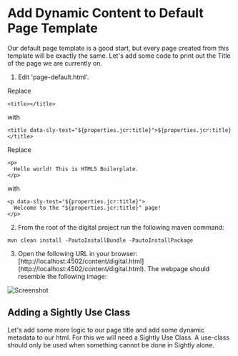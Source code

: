 # Add Dynamic Content to Default Page Template

Our default page template is a good start, but every page created from this template will be exactly the same.  Let's add some code to print out the Title of the page we are currently on.

1. Edit 'page-default.html'.

  Replace

  ```
  <title></title>
  ```

  with

  ```
  <title data-sly-test="${properties.jcr:title}">${properties.jcr:title}</title>
  ```

  Replace

  ```
  <p>
    Hello world! This is HTML5 Boilerplate.
  </p>
  ```

  with

  ```
  <p data-sly-test="${properties.jcr:title}">
    Welcome to the "${properties.jcr:title}" page!
  </p>
  ```

2. From the root of the digital project run the following maven command:

  ```
  mvn clean install -PautoInstallBundle -PautoInstallPackage
  ```

3. Open the following URL in your browser: [http://localhost:4502/content/digital.html] (http://localhost:4502/content/digital.html).  The webpage should resemble the following image:

  ![Screenshot](https://raw.githubusercontent.com/PRFTAdobe/AEMTraining/master/img/Screen%20Shot%202016-04-18%20at%203.57.17%20PM.png?token=ABVpFasWwhLEpe1063sHS0zxxesL_w5_ks5XHnbgwA%3D%3D "Screenshot")

## Adding a Sightly Use Class

Let's add some more logic to our page title and add some dynamic metadata to our html.  For this we will need a Sightly Use Class.  A use-class should only be used when something cannot be done in Sightly alone.

